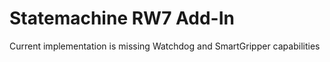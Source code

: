 # Statemachine RW7 Add-In

Current implementation is missing Watchdog and SmartGripper capabilities
